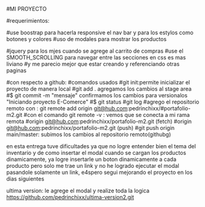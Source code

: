 #MI PROYECTO


#requerimientos:


#use boostrap para hacerla responsive el nav bar y para los estylos como botones y colores
#uso de modales para mostrar los productos

#jquery para los mjes cuando se agrege al carrito de compras
#use el SMOOTH_SCROLLING para navegar entre las secciones en css es mas liviano
#y me parecio mejor que estar creando y referenciando otras paginas 


#con respecto a github:
#comandos usados 
#git init:permite inicializar el proyecto de manera local
#git add . agregamos los cambios al stage area
#$ git commit -m  "mensaje" confirmamos los cambios para versionalos "Iniciando proyecto E-Comerce"
#$ git status
#git log
#agrego el repositorio remoto con : git remote add origin git@hub.com:pedrinchixx/#portafolio-m2.git
#con el comando git remote -v : vemos que se conecta a mi rama remota
#origin  git@hub.com:pedrinchixx/portafolio-m2.git (fetch)
#origin  git@hub.com:pedrinchixx/portafolio-m2.git (push)
#git push origin main/master: subimos los cambios al repositorio remoto(githubg)

en esta entrega tuve dificultades ya que no logre entender bien el tema del inventario
y de como insertar el modal cuando se cargan los productos dinamicamente, ya logre insertarle un boton dinamicamente a cada producto pero solo me trae un link y no he logrado ejecutar el modal pasandole solamente un link, e4spero segui mejorando el proyecto en los dias siguientes

ultima version: le agrege el modal y realize toda la logica
https://github.com/pedrinchixx/ultima-version2.git
